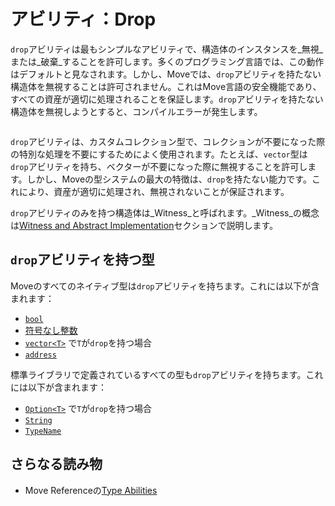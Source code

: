 # アビリティ：Drop

<!-- TODO: reiterate, given that we introduce abilities one by one -->

<!-- TODO:

- introduce abilities first
- mention them all
- then do one by one

consistency: we / I / you ?
who is we? I am alone, there's no one else here


-->

<!--

// Shall we only talk about `drop` ?
// So that we don't explain scopes and `copy` / `move` semantics just yet?

Chapter: Basic Syntax
Goal: Introduce Copy and Drop abilities of Move. Follows the `struct` section
Notes:
    - compare them to primitive types introduces before;
    - what is an ability without drop
    - drop is not necessary for unpacking
    - make a joke about a bacteria pattern in the code
    - mention that a struct with only `drop` ability is called a Witness
    - mention that a struct without abilities is called a Hot Potato
    - mention that there are two more abilities which are covered in a later chapter

Links:
    - language reference (abilities)
    - authorization patterns (or witness)
    - hot potato pattern
    - key and store abilities (later chapter)

 -->

`drop`アビリティは最もシンプルなアビリティで、構造体のインスタンスを_無視_または_破棄_することを許可します。多くのプログラミング言語では、この動作はデフォルトと見なされます。しかし、Moveでは、`drop`アビリティを持たない構造体を無視することは許可されません。これはMove言語の安全機能であり、すべての資産が適切に処理されることを保証します。`drop`アビリティを持たない構造体を無視しようとすると、コンパイルエラーが発生します。

```move file=packages/samples/sources/move-basics/drop-ability.move anchor=main

```

`drop`アビリティは、カスタムコレクション型で、コレクションが不要になった際の特別な処理を不要にするためによく使用されます。たとえば、`vector`型は`drop`アビリティを持ち、ベクターが不要になった際に無視することを許可します。しかし、Moveの型システムの最大の特徴は、`drop`を持たない能力です。これにより、資産が適切に処理され、無視されないことが保証されます。

`drop`アビリティのみを持つ構造体は_Witness_と呼ばれます。_Witness_の概念は[Witness and Abstract Implementation](./../programmability/witness-pattern)セクションで説明します。

## `drop`アビリティを持つ型

Moveのすべてのネイティブ型は`drop`アビリティを持ちます。これには以下が含まれます：

- [`bool`](./../move-basics/primitive-types#booleans)
- [符号なし整数](./../move-basics/primitive-types#integer-types)
- [`vector<T>`](./../move-basics/vector) で`T`が`drop`を持つ場合
- [`address`](./../move-basics/address)

標準ライブラリで定義されているすべての型も`drop`アビリティを持ちます。これには以下が含まれます：

- [`Option<T>`](./../move-basics/option) で`T`が`drop`を持つ場合
- [`String`](./../move-basics/string)
- [`TypeName`](./../move-basics/type-reflection)

## さらなる読み物

- Move Referenceの[Type Abilities](./../../reference/abilities)
